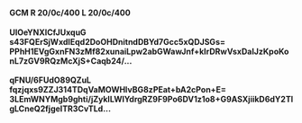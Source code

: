#### GCM R 20/0c/400 L 20/0c/400
**UlOeYNXICfJUxquG**<br/>**s43FQErSjWxdIEqd2DoOHDnitndDBYd7Gcc5xQDJSGs=**<br/>**PPhH1EVgGxnFN3zMf82xunaiLpw2abGWawJnf+kIrDRwVsxDaIJzKpoKonL7zGV9RQzMcXjS+Caqb24/...**<br/><br/>
**qFNU/6FUdO89QZuL**<br/>**fqzjqxs9ZZJ314TDqVaMOWHlvBG8zPEat+bA2cPon+E=**<br/>**3LEmWNYMgb9ghti/jZyklLWlYdrgRZ9F9Po6DV1z1o8+G9ASXjiikD6dY2TlgLCneQ2fjgelTR3CvTLd...**